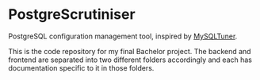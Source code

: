 # PostgreScrutiniser

PostgreSQL configuration management tool, inspired by [MySQLTuner](https://github.com/major/MySQLTuner-perl).

This is the code repository for my final Bachelor project. The backend and frontend are separated into two different folders accordingly and each has documentation specific to it in those folders.